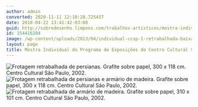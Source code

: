 ```yaml
---
author: admin
converted: 2020-11-11 12:10:28.725437
date: 2018-04-22 13:41:42-03:00
guid: http://sobredesenho.limpens.com/trabalhos-artisticos/mostra-individual-do-programa-de-exposicoes-do-centro-cultural-sao-paulo/
id: 154416284
image: /wp-content/uploads/2013/04/individual-ccsp-1-retrabalhada-baixa.jpg
layout: page
title: Mostra Individual do Programa de Exposições do Centro Cultural São Paulo
---
```


![](/wp-content/uploads/2013/04/individual-ccsp-1-retrabalhada-baixa.jpg "Frotagem retrabalhada de persianas. Grafite sobre papel, 300 x 118 cm. Centro Cultural São Paulo, 2002.")
![](/wp-content/uploads/2013/04/individual-ccsp-2-retrabalhada-baixa.jpg "Frotagem retrabalhada de persianas e armário de madeira. Grafite sobre papel, 300 x 118 cm. Centro Cultural São Paulo, 2002.")
![](/wp-content/uploads/2013/04/individual-ccsp-3-retrabalhada-baixa.jpg "Frotagem retrabalhada de armário de madeira. Grafite sobre papel, 310 x 101 cm. Centro Cultural São Paulo, 2002.")
